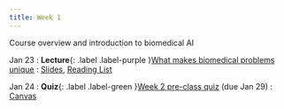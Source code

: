 ```yaml
---
title: Week 1
---
```


Course overview and introduction to biomedical AI

Jan 23
: **Lecture**{: .label .label-purple }[What makes biomedical problems unique](/BMI702/lectures/week01)
  : [Slides](/BMI702/assets/zitnik-BMI702-L1.pdf), [Reading List](/BMI702/lectures/week01)

Jan 24
: **Quiz**{: .label .label-green }[Week 2 pre-class quiz](#) (due Jan 29)
  : [Canvas](https://canvas.harvard.edu/courses/117878)
